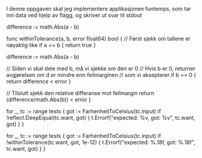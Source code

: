 I denne oppgaven skal jeg implementere applikasjonen funtemps, som tar inn data ved hjelp av flagg, og skriver ut svar til stdout

difference := math.Abs(a - b)

func withinTolerance(a, b, error float64) bool {
// Først sjekk om tallene er nøyaktig like
if a == b {
return true
}

difference := math.Abs(a - b)

// Siden vi skal dele med b, må vi sjekke om den er 0
// Hvis b er 0, returner avgjørelsen om d er mindre enn feilmarginen
// som vi aksepterer
if b == 0 {
return difference < error
}

// Tilslutt sjekk den relative differanse mot feilmargin
return (difference/math.Abs(b)) < error
}

for _, tc := range tests {
got := FarhenheitToCelsius(tc.input)
if !reflect.DeepEqual(tc.want, got) {
t.Errorf("expected: %v, got: %v", tc.want, got)
}
}

for _, tc := range tests {
got := FarhenheitToCelsius(tc.input)
if !withinTolerance(tc.want, got, 1e-12) {
t.Errorf("expected: %.18f, got: %.18f", tc.want, got)
}
}
